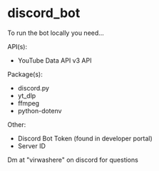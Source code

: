 # discord_bot
To run the bot locally you need...

API(s):
- YouTube Data API v3 API

Package(s):
- discord.py
- yt_dlp
- ffmpeg
- python-dotenv

Other:
- Discord Bot Token (found in developer portal)
- Server ID

Dm at "virwashere" on discord for questions
